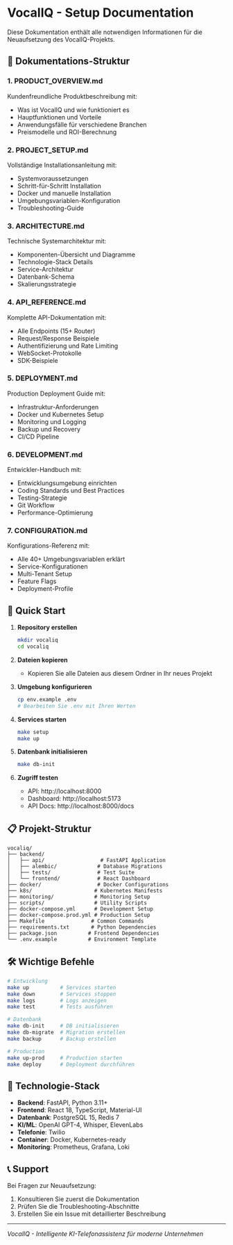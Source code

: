 # VocalIQ - Setup Documentation

Diese Dokumentation enthält alle notwendigen Informationen für die Neuaufsetzung des VocalIQ-Projekts.

## 📁 Dokumentations-Struktur

### 1. **PRODUCT_OVERVIEW.md**
Kundenfreundliche Produktbeschreibung mit:
- Was ist VocalIQ und wie funktioniert es
- Hauptfunktionen und Vorteile
- Anwendungsfälle für verschiedene Branchen
- Preismodelle und ROI-Berechnung

### 2. **PROJECT_SETUP.md**
Vollständige Installationsanleitung mit:
- Systemvoraussetzungen
- Schritt-für-Schritt Installation
- Docker und manuelle Installation
- Umgebungsvariablen-Konfiguration
- Troubleshooting-Guide

### 3. **ARCHITECTURE.md**
Technische Systemarchitektur mit:
- Komponenten-Übersicht und Diagramme
- Technologie-Stack Details
- Service-Architektur
- Datenbank-Schema
- Skalierungsstrategie

### 4. **API_REFERENCE.md**
Komplette API-Dokumentation mit:
- Alle Endpoints (15+ Router)
- Request/Response Beispiele
- Authentifizierung und Rate Limiting
- WebSocket-Protokolle
- SDK-Beispiele

### 5. **DEPLOYMENT.md**
Production Deployment Guide mit:
- Infrastruktur-Anforderungen
- Docker und Kubernetes Setup
- Monitoring und Logging
- Backup und Recovery
- CI/CD Pipeline

### 6. **DEVELOPMENT.md**
Entwickler-Handbuch mit:
- Entwicklungsumgebung einrichten
- Coding Standards und Best Practices
- Testing-Strategie
- Git Workflow
- Performance-Optimierung

### 7. **CONFIGURATION.md**
Konfigurations-Referenz mit:
- Alle 40+ Umgebungsvariablen erklärt
- Service-Konfigurationen
- Multi-Tenant Setup
- Feature Flags
- Deployment-Profile

## 🚀 Quick Start

1. **Repository erstellen**
   ```bash
   mkdir vocaliq
   cd vocaliq
   ```

2. **Dateien kopieren**
   - Kopieren Sie alle Dateien aus diesem Ordner in Ihr neues Projekt

3. **Umgebung konfigurieren**
   ```bash
   cp env.example .env
   # Bearbeiten Sie .env mit Ihren Werten
   ```

4. **Services starten**
   ```bash
   make setup
   make up
   ```

5. **Datenbank initialisieren**
   ```bash
   make db-init
   ```

6. **Zugriff testen**
   - API: http://localhost:8000
   - Dashboard: http://localhost:5173
   - API Docs: http://localhost:8000/docs

## 📋 Projekt-Struktur

```
vocaliq/
├── backend/
│   ├── api/                  # FastAPI Application
│   ├── alembic/             # Database Migrations
│   ├── tests/               # Test Suite
│   └── frontend/            # React Dashboard
├── docker/                  # Docker Configurations
├── k8s/                    # Kubernetes Manifests
├── monitoring/             # Monitoring Setup
├── scripts/                # Utility Scripts
├── docker-compose.yml      # Development Setup
├── docker-compose.prod.yml # Production Setup
├── Makefile               # Common Commands
├── requirements.txt       # Python Dependencies
├── package.json          # Frontend Dependencies
└── .env.example          # Environment Template
```

## 🛠️ Wichtige Befehle

```bash
# Entwicklung
make up          # Services starten
make down        # Services stoppen
make logs        # Logs anzeigen
make test        # Tests ausführen

# Datenbank
make db-init     # DB initialisieren
make db-migrate  # Migration erstellen
make backup      # Backup erstellen

# Production
make up-prod     # Production starten
make deploy      # Deployment durchführen
```

## 🔧 Technologie-Stack

- **Backend**: FastAPI, Python 3.11+
- **Frontend**: React 18, TypeScript, Material-UI
- **Datenbank**: PostgreSQL 15, Redis 7
- **KI/ML**: OpenAI GPT-4, Whisper, ElevenLabs
- **Telefonie**: Twilio
- **Container**: Docker, Kubernetes-ready
- **Monitoring**: Prometheus, Grafana, Loki

## 📞 Support

Bei Fragen zur Neuaufsetzung:
1. Konsultieren Sie zuerst die Dokumentation
2. Prüfen Sie die Troubleshooting-Abschnitte
3. Erstellen Sie ein Issue mit detaillierter Beschreibung

---

*VocalIQ - Intelligente KI-Telefonassistenz für moderne Unternehmen*